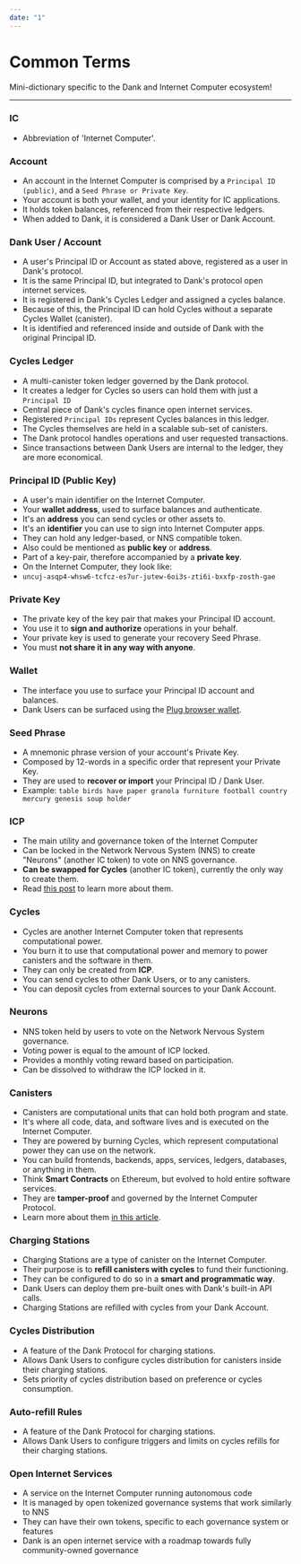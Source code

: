 ```yaml
---
date: "1"
---
```


# Common Terms

Mini-dictionary specific to the Dank and Internet Computer ecosystem!

-----

### IC
- Abbreviation of 'Internet Computer'.

### Account
- An account in the Internet Computer is comprised by a `Principal ID (public)`, and a `Seed Phrase or Private Key`.
- Your account is both your wallet, and your identity for IC applications.
- It holds token balances, referenced from their respective ledgers.
- When added to Dank, it is considered a Dank User or Dank Account.


### Dank User / Account
- A user's Principal ID or Account as stated above, registered as a user in Dank's protocol.
- It is the same Principal ID, but integrated to Dank's protocol open internet services.
- It is registered in Dank's Cycles Ledger and assigned a cycles balance.
- Because of this, the Principal ID can hold Cycles without a separate Cycles Wallet (canister).
- It is identified and referenced inside and outside of Dank with the original Principal ID.

### Cycles Ledger
- A multi-canister token ledger governed by the Dank protocol.
- It creates a ledger for Cycles so users can hold them with just a `Principal ID`
- Central piece of Dank's cycles finance open internet services.
- Registered `Principal IDs` represent Cycles balances in this ledger.
- The Cycles themselves are held in a scalable sub-set of canisters.
- The Dank protocol handles operations and user requested transactions.
- Since transactions between Dank Users are internal to the ledger, they are more economical.

### Principal ID (Public Key)
- A user's main identifier on the Internet Computer.
- Your  **wallet address**, used to surface balances and authenticate.
- It's an **address** you can send cycles or other assets to.
- It's an **identifier** you can use to sign into Internet Computer apps.
- They can hold any ledger-based, or NNS compatible token.
- Also could be mentioned as **public key** or **address**.
- Part of a key-pair, therefore accompanied by a **private key**.
- On the Internet Computer, they look like:
- `uncuj-asqp4-whsw6-tcfcz-es7ur-jutew-6oi3s-zti6i-bxxfp-zosth-gae`

### Private Key
- The private key of the key pair that makes your Principal ID account.
- You use it to **sign and authorize** operations in your behalf.
- Your private key is used to generate your recovery Seed Phrase.
- You must **not share it in any way with anyone**.

### Wallet
- The interface you use to surface your Principal ID account and balances.
- Dank Users can be surfaced using the [Plug browser wallet](https://plugwallet.ooo).


### Seed Phrase
- A mnemonic phrase version of your account's Private Key.
- Composed by 12-words in a specific order that represent your Private Key.
- They are used to **recover or import** your Principal ID / Dank User.
- Example: `table birds have paper granola furniture football country mercury genesis soup holder`

### ICP
- The main utility and governance token of the Internet Computer
- Can be locked in the Network Nervous System (NNS) to create "Neurons" (another IC token) to vote on NNS governance.
- **Can be swapped for Cycles** (another IC token), currently the only way to create them.
- Read [this post](https://medium.com/dfinity/the-internet-computers-token-economics-an-overview-29e238bd1d83#:~:text=ICP%20tokens%20allow%20users%20to,proposals%20and%20earn%20voting%20rewards.) to learn more about them.

### Cycles
- Cycles are another Internet Computer token that represents computational power.
- You burn it to use that computational power and memory to power canisters and the software in them.
- They can only be created from **ICP**.
- You can send cycles to other Dank Users, or to any canisters.
- You can deposit cycles from external sources to your Dank Account.

### Neurons
- NNS token held by users to vote on the Network Nervous System governance.
- Voting power is equal to the amount of ICP locked.
- Provides a monthly voting reward based on participation.
- Can be dissolved to withdraw the ICP locked in it.


### Canisters
- Canisters are computational units that can hold both program and state.
- It's where all code, data, and software lives and is executed on the Internet Computer.
- They are powered by burning Cycles, which represent computational power they can use on the network.
- You can build frontends, backends, apps, services, ledgers, databases, or anything in them.
- Think **Smart Contracts** on Ethereum, but evolved to hold entire software services.
- They are **tamper-proof** and governed by the Internet Computer Protocol.
- Learn more about them [in this article](https://medium.com/dfinity/the-internet-computers-token-economics-an-overview-29e238bd1d83#:~:text=ICP%20tokens%20allow%20users%20to,proposals%20and%20earn%20voting%20rewards.).

### Charging Stations
- Charging Stations are a type of canister on the Internet Computer.
- Their purpose is to **refill canisters with cycles** to fund their functioning.
- They can be configured to do so in a **smart and programmatic way**.
- Dank Users can deploy them pre-built ones with Dank's built-in API calls.
- Charging Stations are refilled with cycles from your Dank Account.

### Cycles Distribution
- A feature of the Dank Protocol for charging stations.
- Allows Dank Users to configure cycles distribution for canisters inside their charging stations.
- Sets priority of cycles distribution based on preference or cycles consumption.

### Auto-refill Rules
- A feature of the Dank Protocol for charging stations.
- Allows Dank Users to configure triggers and limits on cycles refills for their charging stations.

### Open Internet Services
- A service on the Internet Computer running autonomous code
- It is managed by open tokenized governance systems that work similarly to NNS
- They can have their own tokens, specific to each governance system or features
- Dank is an open internet service with a roadmap towards fully community-owned governance